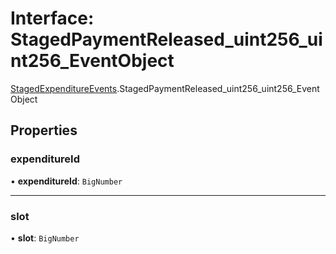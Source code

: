 # Interface: StagedPaymentReleased\_uint256\_uint256\_EventObject

[StagedExpenditureEvents](../modules/StagedExpenditureEvents.md).StagedPaymentReleased_uint256_uint256_EventObject

## Properties

### expenditureId

• **expenditureId**: `BigNumber`

___

### slot

• **slot**: `BigNumber`
